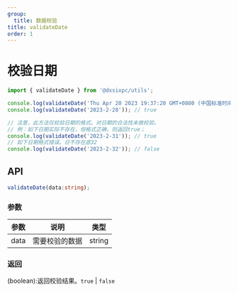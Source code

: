 ```yaml
---
group:
  title: 数据校验
title: validateDate
order: 1
---
```


# 校验日期

```js
import { validateDate } from '@dxsixpc/utils';

console.log(validateDate('Thu Apr 20 2023 19:37:20 GMT+0800 (中国标准时间)')); // true
console.log(validateDate('2023-2-28')); // true

// 注意，此方法仅校验日期的格式。对日期的合法性未做校验。
// 例：如下日期实际不存在，但格式正确，则返回true；
console.log(validateDate('2023-2-31')); // true
// 如下日期格式错误。日不存在底32
console.log(validateDate('2023-2-32')); // false
```

## API

```typescript
validateDate(data:string);
```

### 参数

| 参数 | 说明           | 类型   |
| ---- | -------------- | ------ |
| data | 需要校验的数据 | string |

### 返回

(boolean):返回校验结果。`true` | `false`
